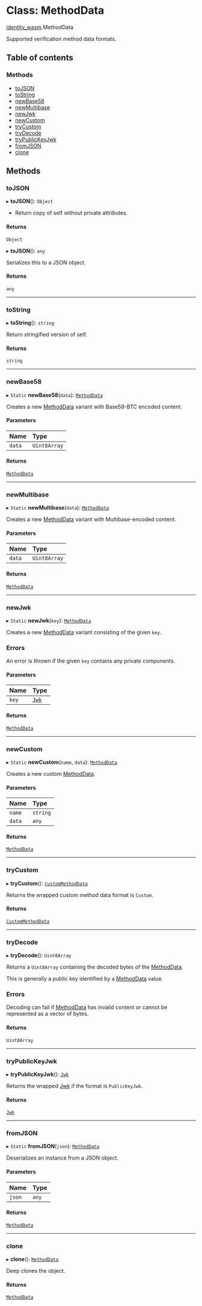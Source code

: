 # Class: MethodData

[identity\_wasm](../modules/identity_wasm.md).MethodData

Supported verification method data formats.

## Table of contents

### Methods

- [toJSON](identity_wasm.MethodData.md#tojson)
- [toString](identity_wasm.MethodData.md#tostring)
- [newBase58](identity_wasm.MethodData.md#newbase58)
- [newMultibase](identity_wasm.MethodData.md#newmultibase)
- [newJwk](identity_wasm.MethodData.md#newjwk)
- [newCustom](identity_wasm.MethodData.md#newcustom)
- [tryCustom](identity_wasm.MethodData.md#trycustom)
- [tryDecode](identity_wasm.MethodData.md#trydecode)
- [tryPublicKeyJwk](identity_wasm.MethodData.md#trypublickeyjwk)
- [fromJSON](identity_wasm.MethodData.md#fromjson)
- [clone](identity_wasm.MethodData.md#clone)

## Methods

### toJSON

▸ **toJSON**(): `Object`

* Return copy of self without private attributes.

#### Returns

`Object`

▸ **toJSON**(): `any`

Serializes this to a JSON object.

#### Returns

`any`

___

### toString

▸ **toString**(): `string`

Return stringified version of self.

#### Returns

`string`

___

### newBase58

▸ `Static` **newBase58**(`data`): [`MethodData`](identity_wasm.MethodData.md)

Creates a new [MethodData](identity_wasm.MethodData.md) variant with Base58-BTC encoded content.

#### Parameters

| Name | Type |
| :------ | :------ |
| `data` | `Uint8Array` |

#### Returns

[`MethodData`](identity_wasm.MethodData.md)

___

### newMultibase

▸ `Static` **newMultibase**(`data`): [`MethodData`](identity_wasm.MethodData.md)

Creates a new [MethodData](identity_wasm.MethodData.md) variant with Multibase-encoded content.

#### Parameters

| Name | Type |
| :------ | :------ |
| `data` | `Uint8Array` |

#### Returns

[`MethodData`](identity_wasm.MethodData.md)

___

### newJwk

▸ `Static` **newJwk**(`key`): [`MethodData`](identity_wasm.MethodData.md)

Creates a new [MethodData](identity_wasm.MethodData.md) variant consisting of the given `key`.

### Errors
An error is thrown if the given `key` contains any private components.

#### Parameters

| Name | Type |
| :------ | :------ |
| `key` | [`Jwk`](identity_wasm.Jwk.md) |

#### Returns

[`MethodData`](identity_wasm.MethodData.md)

___

### newCustom

▸ `Static` **newCustom**(`name`, `data`): [`MethodData`](identity_wasm.MethodData.md)

Creates a new custom [MethodData](identity_wasm.MethodData.md).

#### Parameters

| Name | Type |
| :------ | :------ |
| `name` | `string` |
| `data` | `any` |

#### Returns

[`MethodData`](identity_wasm.MethodData.md)

___

### tryCustom

▸ **tryCustom**(): [`CustomMethodData`](identity_wasm.CustomMethodData.md)

Returns the wrapped custom method data format is `Custom`.

#### Returns

[`CustomMethodData`](identity_wasm.CustomMethodData.md)

___

### tryDecode

▸ **tryDecode**(): `Uint8Array`

Returns a `Uint8Array` containing the decoded bytes of the [MethodData](identity_wasm.MethodData.md).

This is generally a public key identified by a [MethodData](identity_wasm.MethodData.md) value.

### Errors
Decoding can fail if [MethodData](identity_wasm.MethodData.md) has invalid content or cannot be
represented as a vector of bytes.

#### Returns

`Uint8Array`

___

### tryPublicKeyJwk

▸ **tryPublicKeyJwk**(): [`Jwk`](identity_wasm.Jwk.md)

Returns the wrapped [Jwk](identity_wasm.Jwk.md) if the format is `PublicKeyJwk`.

#### Returns

[`Jwk`](identity_wasm.Jwk.md)

___

### fromJSON

▸ `Static` **fromJSON**(`json`): [`MethodData`](identity_wasm.MethodData.md)

Deserializes an instance from a JSON object.

#### Parameters

| Name | Type |
| :------ | :------ |
| `json` | `any` |

#### Returns

[`MethodData`](identity_wasm.MethodData.md)

___

### clone

▸ **clone**(): [`MethodData`](identity_wasm.MethodData.md)

Deep clones the object.

#### Returns

[`MethodData`](identity_wasm.MethodData.md)
